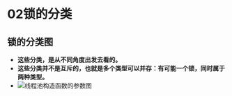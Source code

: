 # 02锁的分类



## **锁的分类图**

- **这些分类，是从不同角度出发去看的。**
- **这些分类并不是互斥的，也就是多个类型可以并存：有可能一个锁，同时属于两种类型。**
- ![线程池构造函数的参数图](https://raw.github.com/LGSKOKO/Concurrent_Java/master/07Java中的锁/img/锁的分类图.jpg)





